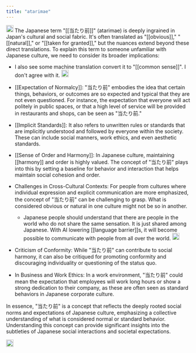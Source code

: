 ```yaml
---
title: "atarimae"
---
```


<img src='https://scrapbox.io/api/pages/nishio-en/GPT/icon' alt='GPT.icon' height="19.5"/> The Japanese term "[[当たり前]]" (atarimae) is deeply ingrained in Japan's cultural and social fabric. It's often translated as "[[obvious]]," "[[natural]]," or "[[taken for granted]]," but the nuances extend beyond these direct translations. To explain this term to someone unfamiliar with Japanese culture, we need to consider its broader implications:
- I also see some machine translation convert it to "[[common sense]]". I don't agree with it. <img src='https://scrapbox.io/api/pages/nishio-en/nishio/icon' alt='nishio.icon' height="19.5"/>

- [[Expectation of Normalcy]]: "当たり前" embodies the idea that certain things, behaviors, or outcomes are so expected and typical that they are not even questioned. For instance, the expectation that everyone will act politely in public spaces, or that a high level of service will be provided in restaurants and shops, can be seen as "当たり前."

- [[Implicit Standards]]: It also refers to unwritten rules or standards that are implicitly understood and followed by everyone within the society. These can include social manners, work ethics, and even aesthetic standards.

- [[Sense of Order and Harmony]]: In Japanese culture, maintaining [[harmony]] and order is highly valued. The concept of "当たり前" plays into this by setting a baseline for behavior and interaction that helps maintain social cohesion and order.

- Challenges in Cross-Cultural Contexts: For people from cultures where individual expression and explicit communication are more emphasized, the concept of "当たり前" can be challenging to grasp. What is considered obvious or natural in one culture might not be so in another.
    - Japanese people should understand that there are people in the world who do not share the same sensation. It is just shared among Japanese. With AI lowering [[language barrier]]s, it will become possible to communicate with people from all over the world. <img src='https://scrapbox.io/api/pages/nishio-en/nishio/icon' alt='nishio.icon' height="19.5"/>

- Criticism of Conformity: While "当たり前" can contribute to social harmony, it can also be critiqued for promoting conformity and discouraging individuality or questioning of the status quo.

- In Business and Work Ethics: In a work environment, "当たり前" could mean the expectation that employees will work long hours or show a strong dedication to their company, as these are often seen as standard behaviors in Japanese corporate culture.

In essence, "当たり前" is a concept that reflects the deeply rooted social norms and expectations of Japanese culture, emphasizing a collective understanding of what is considered normal or standard behavior. Understanding this concept can provide significant insights into the subtleties of Japanese social interactions and societal expectations.

<img src='https://scrapbox.io/api/pages/nishio-en/en/icon' alt='en.icon' height="19.5"/>
